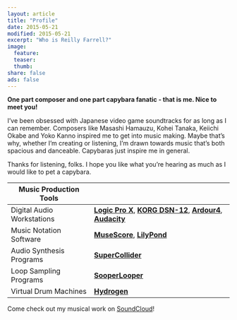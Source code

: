 ```yaml
---
layout: article
title: "Profile"
date: 2015-05-21
modified: 2015-05-21
excerpt: "Who is Reilly Farrell?"
image:
  feature: 
  teaser: 
  thumb:
share: false
ads: false
---
```


**One part composer and one part capybara fanatic - that is me. Nice to meet you!**

I’ve been obsessed with Japanese video game soundtracks for as long as I can remember. Composers like Masashi Hamauzu, Kohei Tanaka, Keiichi Okabe and Yoko Kanno inspired me to get into music making. Maybe that’s why, whether I’m creating or listening, I’m drawn towards music that’s both spacious and danceable. Capybaras just inspire me in general.

Thanks for listening, folks. I hope you like what you’re hearing as much as I would like to pet a capybara.

| Music Production Tools |                                         |
|-----------------------------------------------------|:----------------------------------------|
| Digital Audio Workstations | [**Logic Pro X**](http://www.apple.com/logic-pro/), [**KORG DSN-12**](http://www.korg.com/us/products/synthesizers/korg_dsn12/), [**Ardour4**](http://ardour.org), [**Audacity**](http://web.audacityteam.org/about/) |
| Music Notation Software | [**MuseScore**](https://musescore.org), [**LilyPond**](http://lilypond.org/) |
| Audio Synthesis Programs | [**SuperCollider**](http://supercollider.github.io) |
| Loop Sampling Programs | [**SooperLooper**](http://essej.net/sooperlooper/) |
| Virtual Drum Machines | [**Hydrogen**](http://www.hydrogen-music.org/hcms/) |


Come check out my musical work on [SoundCloud](https://soundcloud.com/reillyfarrell/tracks)!
